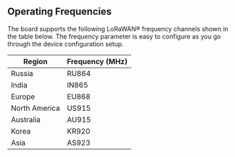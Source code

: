 ## Operating Frequencies

The board supports the following LoRaWAN® frequency channels shown in the table below. The frequency parameter is easy to configure as you go through the device configuration setup.

| **Region**    | **Frequency (MHz)** |
| ------------- | ------------------- |
| Russia        | RU864               |
| India         | IN865               |
| Europe        | EU868               |
| North America | US915               |
| Australia     | AU915               |
| Korea         | KR920               |
| Asia          | AS923               |
